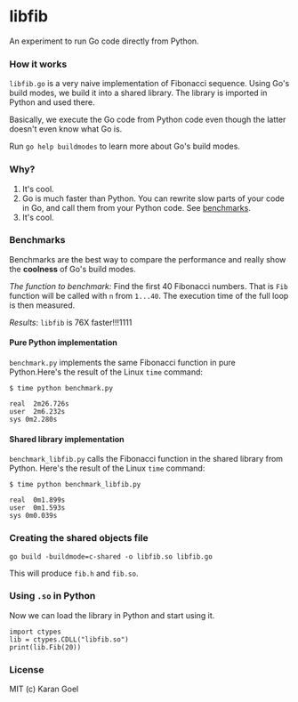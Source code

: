 # libfib

An experiment to run Go code directly from Python.

### How it works

`libfib.go` is a very naive implementation of Fibonacci sequence. Using Go's build modes, we build it into a shared library. The library is imported in Python and used there.

Basically, we execute the Go code from Python code even though the latter doesn't even know what Go is.

Run `go help buildmodes` to learn more about Go's build modes.

### Why?

1. It's cool.
2. Go is much faster than Python. You can rewrite slow parts of your code in Go, and call them from your Python code. See [benchmarks](#benchmark).
3. It's cool.

### Benchmarks

Benchmarks are the best way to compare the performance and really show the **coolness** of Go's build modes.

*The function to benchmark:* Find the first 40 Fibonacci numbers. That is `Fib` function will be called with `n` from `1...40`. The execution time of the full loop is then measured.

*Results*: `libfib` is 76X faster!!!1111

#### Pure Python implementation

`benchmark.py` implements the same Fibonacci function in pure Python.Here's the result of the Linux `time` command:

```
$ time python benchmark.py

real  2m26.726s
user  2m6.232s
sys 0m2.280s
```

#### Shared library implementation

`benchmark_libfib.py` calls the Fibonacci function in the shared library from Python. Here's the result of the Linux `time` command:

```
$ time python benchmark_libfib.py

real  0m1.899s
user  0m1.593s
sys 0m0.039s
```

### Creating the shared objects file

```
go build -buildmode=c-shared -o libfib.so libfib.go
```

This will produce `fib.h` and `fib.so`.

### Using `.so` in Python

Now we can load the library in Python and start using it.

```
import ctypes
lib = ctypes.CDLL("libfib.so")
print(lib.Fib(20))
```

### License

MIT (c) Karan Goel
